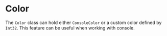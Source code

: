 # Color

The `Color` class can hold either `ConsoleColor` or a custom color defined by `Int32`.
This feature can be useful when working with console.

